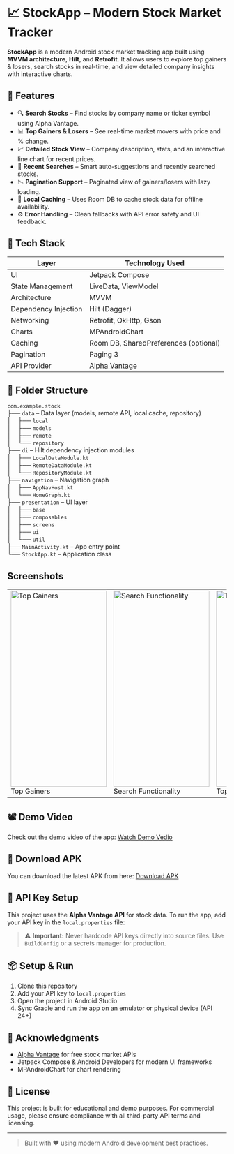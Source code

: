 # 📈 StockApp – Modern Stock Market Tracker

**StockApp** is a modern Android stock market tracking app built using **MVVM architecture**, **Hilt**, and **Retrofit**. It allows users to explore top gainers & losers, search stocks in real-time, and view detailed company insights with interactive charts.

## 🚀 Features

- 🔍 **Search Stocks** – Find stocks by company name or ticker symbol using Alpha Vantage.
- 📊 **Top Gainers & Losers** – See real-time market movers with price and % change.
- 📈 **Detailed Stock View** – Company description, stats, and an interactive line chart for recent prices.
- 🧾 **Recent Searches** – Smart auto-suggestions and recently searched stocks.
- 📉 **Pagination Support** – Paginated view of gainers/losers with lazy loading.
- 💾 **Local Caching** – Uses Room DB to cache stock data for offline availability.
- ⚙️ **Error Handling** – Clean fallbacks with API error safety and UI feedback.

## 🧰 Tech Stack

| Layer               | Technology Used                               |
|---------------------|-----------------------------------------------|
| UI                  | Jetpack Compose                               |
| State Management    | LiveData, ViewModel                           |
| Architecture        | MVVM                                          |
| Dependency Injection| Hilt (Dagger)                                 |
| Networking          | Retrofit, OkHttp, Gson                        |
| Charts              | MPAndroidChart                                |
| Caching             | Room DB, SharedPreferences (optional)         |
| Pagination          | Paging 3                                      |
| API Provider        | [Alpha Vantage](https://www.alphavantage.co/) |

## 📁 Folder Structure

`com.example.stock`  
├── `data` – Data layer (models, remote API, local cache, repository)  
│&nbsp;&nbsp;&nbsp;&nbsp;├── `local`  
│&nbsp;&nbsp;&nbsp;&nbsp;├── `models`  
│&nbsp;&nbsp;&nbsp;&nbsp;├── `remote`  
│&nbsp;&nbsp;&nbsp;&nbsp;└── `repository`  
├── `di` – Hilt dependency injection modules  
│&nbsp;&nbsp;&nbsp;&nbsp;├── `LocalDataModule.kt`  
│&nbsp;&nbsp;&nbsp;&nbsp;├── `RemoteDataModule.kt`  
│&nbsp;&nbsp;&nbsp;&nbsp;└── `RepositoryModule.kt`  
├── `navigation` – Navigation graph  
│&nbsp;&nbsp;&nbsp;&nbsp;├── `AppNavHost.kt`  
│&nbsp;&nbsp;&nbsp;&nbsp;└── `HomeGraph.kt`  
├── `presentation` – UI layer  
│&nbsp;&nbsp;&nbsp;&nbsp;├── `base`  
│&nbsp;&nbsp;&nbsp;&nbsp;├── `composables`  
│&nbsp;&nbsp;&nbsp;&nbsp;├── `screens`  
│&nbsp;&nbsp;&nbsp;&nbsp;├── `ui`  
│&nbsp;&nbsp;&nbsp;&nbsp;└── `util`  
├── `MainActivity.kt` – App entry point  
└── `StockApp.kt` – Application class  

## Screenshots

<table>
  <tr>
    <td><img src="https://github.com/user-attachments/assets/9820f096-addd-4ada-9bfd-1393b521e334" alt="Top Gainers" width="220" height="450" /><br/>Top Gainers</td>
    <td><img src="https://github.com/user-attachments/assets/e97f0055-59b2-42dd-b9a9-792ad2da6845" alt="Search Functionality" width="220" height="450" /><br/>Search Functionality</td>
    <td><img src="https://github.com/user-attachments/assets/b67cdc78-d16f-4ad0-a6e0-bebb4fe2d41e" alt="Top Losers" width="220" height="450" /><br/>Top Losers</td>
    <td><img src="https://github.com/user-attachments/assets/7eda0290-eb36-4c4d-99f2-7026c49e885d" alt="Detail Screen" width="220" height="450" /><br/>Detail Screen</td>
  </tr>
 
</table>

## 📽️ Demo Video

Check out the demo video of the app: [Watch Demo Vedio](https://drive.google.com/file/d/1PRYjqiBfZDblg4dtZuFOYQZ3xABuZTa3/view?usp=drivesdk)

## 📱 Download APK

You can download the latest APK from here: [Download APK](https://drive.google.com/file/d/1TxeZIQ8Av5YG-qFCIFOIZDm27lIJQyJh/view?usp=sharing)

## 🔐 API Key Setup

This project uses the **Alpha Vantage API** for stock data. To run the app, add your API key in the `local.properties` file:


> ⚠️ **Important:** Never hardcode API keys directly into source files. Use `BuildConfig` or a secrets manager for production.

## 📦 Setup & Run

1. Clone this repository
2. Add your API key to `local.properties`
3. Open the project in Android Studio
4. Sync Gradle and run the app on an emulator or physical device (API 24+)


## 🙏 Acknowledgments

- [Alpha Vantage](https://www.alphavantage.co/) for free stock market APIs
- Jetpack Compose & Android Developers for modern UI frameworks
- MPAndroidChart for chart rendering

## 📄 License

This project is built for educational and demo purposes. For commercial usage, please ensure compliance with all third-party API terms and licensing.

---

> Built with ❤️ using modern Android development best practices.
